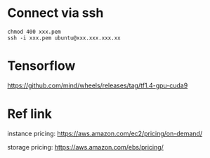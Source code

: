 # Connect via ssh

    chmod 400 xxx.pem
    ssh -i xxx.pem ubuntu@xxx.xxx.xxx.xx

# Tensorflow

https://github.com/mind/wheels/releases/tag/tf1.4-gpu-cuda9


# Ref link
instance pricing: https://aws.amazon.com/ec2/pricing/on-demand/

storage pricing: https://aws.amazon.com/ebs/pricing/
